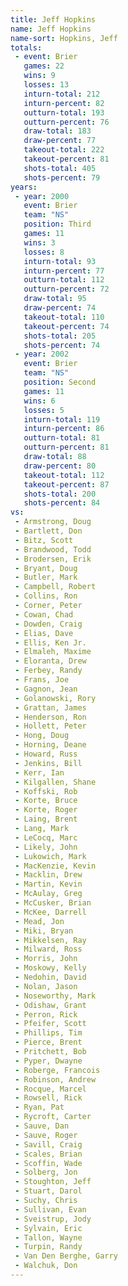 ```yaml
---
title: Jeff Hopkins
name: Jeff Hopkins
name-sort: Hopkins, Jeff
totals:
 - event: Brier
   games: 22
   wins: 9
   losses: 13
   inturn-total: 212
   inturn-percent: 82
   outturn-total: 193
   outturn-percent: 76
   draw-total: 183
   draw-percent: 77
   takeout-total: 222
   takeout-percent: 81
   shots-total: 405
   shots-percent: 79
years:
 - year: 2000
   event: Brier
   team: "NS"
   position: Third
   games: 11
   wins: 3
   losses: 8
   inturn-total: 93
   inturn-percent: 77
   outturn-total: 112
   outturn-percent: 72
   draw-total: 95
   draw-percent: 74
   takeout-total: 110
   takeout-percent: 74
   shots-total: 205
   shots-percent: 74
 - year: 2002
   event: Brier
   team: "NS"
   position: Second
   games: 11
   wins: 6
   losses: 5
   inturn-total: 119
   inturn-percent: 86
   outturn-total: 81
   outturn-percent: 81
   draw-total: 88
   draw-percent: 80
   takeout-total: 112
   takeout-percent: 87
   shots-total: 200
   shots-percent: 84
vs:
 - Armstrong, Doug
 - Bartlett, Don
 - Bitz, Scott
 - Brandwood, Todd
 - Brodersen, Erik
 - Bryant, Doug
 - Butler, Mark
 - Campbell, Robert
 - Collins, Ron
 - Corner, Peter
 - Cowan, Chad
 - Dowden, Craig
 - Elias, Dave
 - Ellis, Ken Jr.
 - Elmaleh, Maxime
 - Eloranta, Drew
 - Ferbey, Randy
 - Frans, Joe
 - Gagnon, Jean
 - Golanowski, Rory
 - Grattan, James
 - Henderson, Ron
 - Hollett, Peter
 - Hong, Doug
 - Horning, Deane
 - Howard, Russ
 - Jenkins, Bill
 - Kerr, Ian
 - Kilgallen, Shane
 - Koffski, Rob
 - Korte, Bruce
 - Korte, Roger
 - Laing, Brent
 - Lang, Mark
 - LeCocq, Marc
 - Likely, John
 - Lukowich, Mark
 - MacKenzie, Kevin
 - Macklin, Drew
 - Martin, Kevin
 - McAulay, Greg
 - McCusker, Brian
 - McKee, Darrell
 - Mead, Jon
 - Miki, Bryan
 - Mikkelsen, Ray
 - Milward, Ross
 - Morris, John
 - Moskowy, Kelly
 - Nedohin, David
 - Nolan, Jason
 - Noseworthy, Mark
 - Odishaw, Grant
 - Perron, Rick
 - Pfeifer, Scott
 - Phillips, Tim
 - Pierce, Brent
 - Pritchett, Bob
 - Pyper, Dwayne
 - Roberge, Francois
 - Robinson, Andrew
 - Rocque, Marcel
 - Rowsell, Rick
 - Ryan, Pat
 - Rycroft, Carter
 - Sauve, Dan
 - Sauve, Roger
 - Savill, Craig
 - Scales, Brian
 - Scoffin, Wade
 - Solberg, Jon
 - Stoughton, Jeff
 - Stuart, Darol
 - Suchy, Chris
 - Sullivan, Evan
 - Sveistrup, Jody
 - Sylvain, Eric
 - Tallon, Wayne
 - Turpin, Randy
 - Van Den Berghe, Garry
 - Walchuk, Don
---
```

